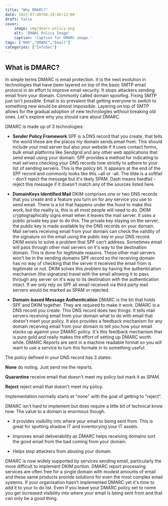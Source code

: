 ```yaml
---
title: "Why DMARC?"
date: 2023-07-08T00:19:46+12:00
draft: false
cover:
    image: img/dmarc-policy.png
    alt: 'DMARC Policy Image'
    caption: 'Caption for DMARC image.'
tags: ["DNS","DMARC","Email"]
categories: ["InfoSec"]
---
```


## What is DMARC?

In simple terms DMARC is email protection. It is the next evolution in technologies that have been layered on top of the basic SMTP email protocol in an effort to improve email security. It stops attackers sending email from your domain. Commonly called domain spoofing. Fixing SMTP just isn't possible. Email is so prevalent that getting everyone to switch to something new would be almost impossible. Layering on top of SMTP allows for the gradual adoption of new technologies without breaking old ones. Let's explore why you should care about DMARC.

DMARC is made up of 3 technologies:

* **Sender Policy Framework** SPF is a DNS record that you create, that tells the world these are the places my domain sends email from. This should include your mail server but also your website if it uses contact forms, bulk email platforms like Sendgrid and any other web applications that send email using your domain. SPF provides a method for indicating to mail servers checking your DNS records how strictly to adhere to your list of sending servers. This is the policy bit. It appears at the end of the SPF record and commonly looks like this ~all or -all. The tilde is a softfail - don't reject the message but it's likely SPAM. Dash means hardfail - reject this message if it doesn't match any of the sources listed here.

* **DomainKeys Identified Mail** DKIM comprises one or two DNS records that you create and a feature you turn on for any service you use to send email. There is a lot that happens under the hood to make this work, but the reality is, this is all most people will need to do. DKIM cryptographically signs email when it leaves the mail server. It uses a public private key pair to do this. The private key staying on the server, the public key is made available by the DNS records on your domain. Mail servers receiving email from your domain can check the validity of the signature on the email using the public key in your DNS record. DKIM exists to solve a problem that SPF can't address. Sometimes email will pass through other mail servers on it's way to the destination domain. This is done for legitimate reasons. These other mail servers won't be in the sending domains SPF record so the receiving domain has no way of checking that the server it received the email from is legitimate or not. DKIM solves this problem by having the authentication mechanism (the signature) travel with the email allowing it to pass through any server on it's way to its destination with the authentication intact. If we only rely on SPF all email received via third party mail servers would be marked as SPAM or rejected.

* **Domain-based Message Authentication** DMARC is the bit that holds SPF and DKIM together. They are required to make it work. DMARC is a DNS record you create. This DNS record does two things: It tells mail servers receiving email from your domain what to do with email that doesn't meet your policy. It also provides a feedback mechanism for any domain receiving email from your domain to tell you how your email stacks up against your DMARC policy. It's this feedback mechanism that is pure gold and really makes the effort of setting up DMARC worth while. DMARC Reports are sent in a machine readable format so you will want to use a service to turn this formate in to something useful.

The policy defined in your DNS record has 3 states:

**None** do noting. Just send me the reports.

**Quarantine** receive email that doesn't meet my policy but mark it as SPAM.

**Reject** reject email that doesn't meet my policy.

Implementation normally starts at "none" with the goal of getting to "reject".

DMARC isn't hard to implement but does require a little bit of technical know how. The value to a domain is enormous though.

* It provides visibility into where your email to being sent from. This is great for spotting shadow IT and inventorying your IT assets.

* Improves email deliverability as DMARC helps receiving domains sort the good email from the bad coming from your domain.

* Helps stop attackers from abusing your domain.

DMARC is now widely supported by services sending email, particularly the more difficult to implement DKIM portion. DMARC report processing services are often free for a single domain with modest amounts of email and these same products provide solutions for even the most complex email systems. If your organisation hasn't implemented DMARC yet it's time to add it to your to do list. Even if you leave your DMARC policy set to nome you get increased visibility into where your email is being sent from and that can only be a good thing.
